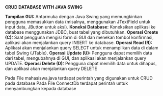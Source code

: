 **CRUD DATABASE WITH JAVA SWING**

**Tampilan GUI:** Antarmuka dengan Java Swing yang memungkinkan pengguna memasukkan data (misalnya, menggunakan JTextField untuk input data, JButton untuk aksi).
**Koneksi Database:** Koneksikan aplikasi ke database menggunakan JDBC, buat tabel yang dibutuhkan.
**Operasi Create (C):** Saat pengguna mengisi form di GUI dan menekan tombol konfirmasi, aplikasi akan menjalankan query INSERT ke database.
**Operasi Read (R):** Aplikasi akan menjalankan query SELECT untuk menampilkan data di dalam tabel Swing (JTable).
**Operasi Update (U):** Pengguna dapat memilih data dari tabel, mengubahnya di GUI, dan aplikasi akan menjalankan query UPDATE.
**Operasi Delete (D):** Pengguna dapat memilih data untuk dihapus, dan aplikasi akan menjalankan query DELETE

Pada File mahasiswa.java terdapat perintah yang digunakan untuk CRUD pada database
Pada File ConnectDb terdapat perintah untuk menyambungkan kepada database
